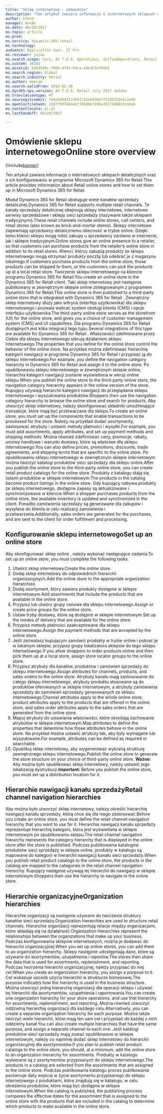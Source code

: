 ```yaml
---
title: "Sklep internetowy — omówienie"
description: "Ten artykuł zawiera informacje o internetowych sklepach detalicznych oraz o ich konfigurowaniu w programie Microsoft Dynamics 365 for Retail."
author: kfend
manager: AnnBe
ms.date: 06/20/2017
ms.topic: article
ms.prod: 
ms.service: dynamics-365-retail
ms.technology: 
audience: Application User, IT Pro
ms.reviewer: josaw
ms.search.scope: Core, AX 7.0.0, Operations, UnifiedOperations, Retail
ms.custom: 16161
ms.assetid: 646d560c-f856-4701-b4ca-44e357ef09b8
ms.search.region: Global
ms.search.industry: Retail
ms.author: meeram
ms.search.validFrom: 2016-02-28
ms.dyn365.ops.version: AX 7.0.0, Retail July 2017 update
ms.translationtype: HT
ms.sourcegitcommit: 7e0a5d044133b917a3eb9386773205218e5c1b40
ms.openlocfilehash: 13d7f99766dabf35b80e7100a3017308033e3da6
ms.contentlocale: pl-pl
ms.lasthandoff: 09/29/2017

---
```


# <a name="online-store-overview"></a><span data-ttu-id="0e46d-103">Omówienie sklepu internetowego</span><span class="sxs-lookup"><span data-stu-id="0e46d-103">Online store overview</span></span>

[!include[banner](includes/banner.md)]


<span data-ttu-id="0e46d-104">Ten artykuł zawiera informacje o internetowych sklepach detalicznych oraz o ich konfigurowaniu w programie Microsoft Dynamics 365 for Retail.</span><span class="sxs-lookup"><span data-stu-id="0e46d-104">This article provides information about Retail online stores and how to set them up in Microsoft Dynamics 365 for Retail.</span></span>

<span data-ttu-id="0e46d-105">Moduł Dynamics 365 for Retail obsługuje wiele kanałów sprzedaży detalicznej.</span><span class="sxs-lookup"><span data-stu-id="0e46d-105">Dynamics 365 for Retail supports multiple retail channels.</span></span> <span data-ttu-id="0e46d-106">Te kanały sprzedaży detalicznej obejmują sklepy internetowe, internetowe serwisy sprzedażowe i sklepy sieci sprzedaży (nazywane także sklepami tradycyjnymi).</span><span class="sxs-lookup"><span data-stu-id="0e46d-106">These retail channels include online stores, call centers, and retail stores (also known as brick-and-mortar stores).</span></span> <span data-ttu-id="0e46d-107">Sklepy internetowe zapewniają sprzedawcy detalicznemu obecność w trybie online. Dzięki temu klienci sklepu mogą robić zakupy u sprzedawcy zarówno w internecie, jak i sklepie tradycyjnym.</span><span class="sxs-lookup"><span data-stu-id="0e46d-107">Online stores give an online presence to a retailer, so that customers can purchase products from the retailer’s online store in addition to its retail stores.</span></span> <span data-ttu-id="0e46d-108">Klienci, którzy zakupią produkty ze sklepu internetowego mogą otrzymać produkty pocztą lub odebrać je z magazynu lokalnego.</span><span class="sxs-lookup"><span data-stu-id="0e46d-108">If customers purchase products from the online store, those products can be shipped to them, or the customers can pick the products up at a local retail store.</span></span> <span data-ttu-id="0e46d-109">Tworzenie sklepu internetowego na kliencie programu Dynamics 365 for Retail.</span><span class="sxs-lookup"><span data-stu-id="0e46d-109">You create an online store in the Dynamics 365 for Retail client.</span></span> <span data-ttu-id="0e46d-110">Taki sklep internetowy jest następnie publikowany w zewnętrznym sklepie online zintegrowanym z programem Dynamics 365 for Retail.</span><span class="sxs-lookup"><span data-stu-id="0e46d-110">This online store is then published to a third-party online store that is integrated with Dynamics 365 for Retail .</span></span> <span data-ttu-id="0e46d-111">Zewnętrzny sklep internetowy służy jako witryna (interfejs użytkownika) dla sklepu internetowego i pozwala wybrać system obsługi klienta (CMS) i opcje interfejsu użytkownika.</span><span class="sxs-lookup"><span data-stu-id="0e46d-111">The third-party online store serves as the storefront (UI) for the online store, and gives you a choice of customer management system (CMS) and UI capabilities.</span></span> <span data-ttu-id="0e46d-112">Dla programu Dynamics 365 for Retail dostępnych jest kilka integracji tego typu.</span><span class="sxs-lookup"><span data-stu-id="0e46d-112">Several integrations of this type are available for Dynamics 365 for Retail .</span></span> <span data-ttu-id="0e46d-113">Właściwości zdefiniowane przez Ciebie dla sklepu internetowego sterują działaniem sklepu internetowego.</span><span class="sxs-lookup"><span data-stu-id="0e46d-113">The properties that you define for the online store control the behavior of the online store.</span></span> <span data-ttu-id="0e46d-114">Na przykład można zdefiniować hierarchię kategorii nawigacji w programie Dynamics 365 for Retail i przypisać ją do sklepu internetowego.</span><span class="sxs-lookup"><span data-stu-id="0e46d-114">For example, you define the navigation category hierarchy in Dynamics 365 for Retail and assign it to the online store.</span></span> <span data-ttu-id="0e46d-115">Po opublikowaniu sklepu internetowego w zewnętrznym sklepie online, hierarchia kategorii nawigacji zostanie wyświetlona w wersji online sklepu.</span><span class="sxs-lookup"><span data-stu-id="0e46d-115">When you publish the online store to the third-party online store, the navigation category hierarchy appears in the online version of the store.</span></span> <span data-ttu-id="0e46d-116">Kupujący używają hierarchii kategorii nawigacji do przeglądania sklepu internetowego i wyszukiwania produktów.</span><span class="sxs-lookup"><span data-stu-id="0e46d-116">Shoppers then use the navigation category hierarchy to browse the online store and search for products.</span></span> <span data-ttu-id="0e46d-117">Aby utworzyć sklep internetowy, należy skonfigurować składniki umożliwiające transakcje, które mają być przetwarzane dla sklepu.</span><span class="sxs-lookup"><span data-stu-id="0e46d-117">To create an online store, you must set up the components that enable transactions to be processed for the store.</span></span> <span data-ttu-id="0e46d-118">Należy na przykład dodać asortymenty, zastosować atrybuty i ustawić metody płatności i wysyłki.</span><span class="sxs-lookup"><span data-stu-id="0e46d-118">For example, you must add assortments, apply attributes, and set up payment methods and shipping methods.</span></span> <span data-ttu-id="0e46d-119">Można również zdefiniować ceny, promocje, rabaty, umowy handlowe i warunki dostawy, które są właściwe dla sklepu internetowego.</span><span class="sxs-lookup"><span data-stu-id="0e46d-119">You can also define prices, promotions, discounts, trade agreements, and shipping terms that are specific to the online store.</span></span> <span data-ttu-id="0e46d-120">Po opublikowaniu sklepu internetowego w zewnętrznym sklepie internetowym można tworzyć katalogi produktów sieci sprzedaży dla sklepu online.</span><span class="sxs-lookup"><span data-stu-id="0e46d-120">After you publish the online store to the third-party online store, you can create retail product catalogs for the online store.</span></span> <span data-ttu-id="0e46d-121">Produkty z katalogu stają się listami produktów w sklepie internetowym.</span><span class="sxs-lookup"><span data-stu-id="0e46d-121">The products in the catalog become product listings in the online store.</span></span> <span data-ttu-id="0e46d-122">Gdy kupujący nabywa produkty ze sklepu internetowego, dostępne zapasy są aktualizowane i synchronizowane w kliencie.</span><span class="sxs-lookup"><span data-stu-id="0e46d-122">When a shopper purchases products from the online store, the available inventory is updated and synchronized in the client.</span></span> <span data-ttu-id="0e46d-123">Ponadto zamówienia sprzedaży są generowane dla zakupów i wysyłane do klienta w celu realizacji zamówienia i przetwarzania.</span><span class="sxs-lookup"><span data-stu-id="0e46d-123">Additionally, sales orders are generated for the purchases, and are sent to the client for order fulfillment and processing.</span></span>

## <a name="set-up-an-online-store"></a><span data-ttu-id="0e46d-124">Konfigurowanie sklepu internetowego</span><span class="sxs-lookup"><span data-stu-id="0e46d-124">Set up an online store</span></span>
<span data-ttu-id="0e46d-125">Aby skonfigurować sklep online , należy wykonać następujące zadania:</span><span class="sxs-lookup"><span data-stu-id="0e46d-125">To set up an online store, you must complete the following tasks.</span></span>

1.  <span data-ttu-id="0e46d-126">Utwórz sklep internetowy.</span><span class="sxs-lookup"><span data-stu-id="0e46d-126">Create the online store.</span></span>
2.  <span data-ttu-id="0e46d-127">Dodaj sklep internetowy do odpowiednich hierarchii organizacyjnych.</span><span class="sxs-lookup"><span data-stu-id="0e46d-127">Add the online store to the appropriate organization hierarchies.</span></span>
3.  <span data-ttu-id="0e46d-128">Dodaj asortyment, który zawiera produkty dostępne w sklepie internetowym.</span><span class="sxs-lookup"><span data-stu-id="0e46d-128">Add assortments that include the products that are available in the online store.</span></span>
4.  <span data-ttu-id="0e46d-129">Przypisz lub utwórz grupy cenowe dla sklepu internetowego.</span><span class="sxs-lookup"><span data-stu-id="0e46d-129">Assign or create price groups for the online store.</span></span>
5.  <span data-ttu-id="0e46d-130">Ustaw tryby dostawy, które są dostępne w sklepie internetowym.</span><span class="sxs-lookup"><span data-stu-id="0e46d-130">Set up the modes of delivery that are available for the online store.</span></span>
6.  <span data-ttu-id="0e46d-131">Przypisz metody płatności zaakceptowane dla sklepu internetowego.</span><span class="sxs-lookup"><span data-stu-id="0e46d-131">Assign the payment methods that are accepted by the online store.</span></span>
7.  <span data-ttu-id="0e46d-132">Jeśli zezwalasz kupującym zamówić produkty w trybie online i pobrać je w lokalnym sklepie, przypisz grupy lokalizatora sklepów do tego sklepu internetowego.</span><span class="sxs-lookup"><span data-stu-id="0e46d-132">If you allow shoppers to order products online and then pick them up at a local store, assign store locator groups to the online store.</span></span>
8.  <span data-ttu-id="0e46d-133">Przypisz atrybuty dla kanałów, produktów i zamówień sprzedaży do sklepu internetowego.</span><span class="sxs-lookup"><span data-stu-id="0e46d-133">Assign attributes for channels, products, and sales orders to the online store.</span></span> <span data-ttu-id="0e46d-134">Atrybuty kanału mają zastosowanie do całego sklepu internetowego, atrybuty produktu stosowane są do produktów oferowanych w sklepie internetowym, a atrybuty zamówienia sprzedaży do zamówień sprzedaży generowanych ze sklepu internetowego.</span><span class="sxs-lookup"><span data-stu-id="0e46d-134">Channel attributes apply to the whole online store, product attributes apply to the products that are offered in the online store, and sales order attributes apply to the sales orders that are generated from the online store.</span></span>
9.  <span data-ttu-id="0e46d-135">Mapuj atrybuty do ustawiania właściwości, które określają zachowanie atrybutów w sklepie internetowym.</span><span class="sxs-lookup"><span data-stu-id="0e46d-135">Map attributes to define the properties that determine how those attributes behave in the online store.</span></span> <span data-ttu-id="0e46d-136">Na przykład można ustawić atrybuty tak, aby były wymagane lub wyszukiwane.</span><span class="sxs-lookup"><span data-stu-id="0e46d-136">For example, attributes can be defined as required or searchable.</span></span>
10. <span data-ttu-id="0e46d-137">Opublikuj sklep internetowy, aby wygenerować wybraną strukturę zewnętrznego sklepu internetowego.</span><span class="sxs-lookup"><span data-stu-id="0e46d-137">Publish the online store to generate the store structure on your choice of third-party online store.</span></span> <span data-ttu-id="0e46d-138">**Ważne:** Aby można było opublikować sklep internetowy, należy ustawić jego lokalizację dystrybucji.</span><span class="sxs-lookup"><span data-stu-id="0e46d-138">**Important:** Before you publish the online store, you must set up a distribution location for it.</span></span>

## <a name="retail-channel-navigation-hierarchies"></a><span data-ttu-id="0e46d-139">Hierarchie nawigacji kanału sprzedaży</span><span class="sxs-lookup"><span data-stu-id="0e46d-139">Retail channel navigation hierarchies</span></span>
<span data-ttu-id="0e46d-140">Aby można było utworzyć sklep internetowy, należy określić hierarchię nawigacji kanału sprzedaży, którą chce się dla niego zastosować.</span><span class="sxs-lookup"><span data-stu-id="0e46d-140">Before you create an online store, you must define the retail channel navigation hierarchy that you want to use for it.</span></span> <span data-ttu-id="0e46d-141">Hierarchia nawigacji kanału sprzedaży reprezentuje hierarchię kategorii, która jest wyświetlana w sklepie internetowym po opublikowaniu sklepu.</span><span class="sxs-lookup"><span data-stu-id="0e46d-141">The retail channel navigation hierarchy represents the category hierarchy that is displayed in the online store after the store is published.</span></span> <span data-ttu-id="0e46d-142">Podczas publikowania katalogów produktów sieci sprzedaży w sklepie online, produkty w katalogu są mapowane do kategorii w hierarchii nawigacji kanału sieci sprzedaży.</span><span class="sxs-lookup"><span data-stu-id="0e46d-142">When you publish retail product catalogs to the online store, the products in the catalog are mapped to the categories in the retail channel navigation hierarchy.</span></span> <span data-ttu-id="0e46d-143">Kupujący następnie używają tej hierarchii do nawigacji w sklepie internetowym.</span><span class="sxs-lookup"><span data-stu-id="0e46d-143">Shoppers then use the hierarchy to navigate in the online store.</span></span>

## <a name="organization-hierarchies"></a><span data-ttu-id="0e46d-144">Hierarchie organizacyjne</span><span class="sxs-lookup"><span data-stu-id="0e46d-144">Organization hierarchies</span></span>
<span data-ttu-id="0e46d-145">Hierarchie organizacji są następnie używane do tworzenia struktury kanałów sieci sprzedaży.</span><span class="sxs-lookup"><span data-stu-id="0e46d-145">Organization hierarchies are used to structure retail channels.</span></span> <span data-ttu-id="0e46d-146">Hierarchie organizacji reprezentują relacje między organizacjami, które składają się na działalność.</span><span class="sxs-lookup"><span data-stu-id="0e46d-146">Organization hierarchies represent the relationships between the organizations that make up your business.</span></span> <span data-ttu-id="0e46d-147">Podczas konfigurowania sklepów internetowych, można je dodawać do hierarchii organizacyjnej.</span><span class="sxs-lookup"><span data-stu-id="0e46d-147">When you set up online stores, you can add them to an organization hierarchy.</span></span> <span data-ttu-id="0e46d-148">Sklepy następnie udostępniają dane, które są używane do asortymentów, uzupełnienia i raportów.</span><span class="sxs-lookup"><span data-stu-id="0e46d-148">The stores then share the data that is used for assortments, replenishment, and reporting.</span></span> <span data-ttu-id="0e46d-149">Podczas tworzenia hierarchii organizacyjnej, należy przypisać do niej cel.</span><span class="sxs-lookup"><span data-stu-id="0e46d-149">When you create an organization hierarchy, you assign a purpose to it.</span></span> <span data-ttu-id="0e46d-150">Cel wskazuje sposób użycia hierarchii w strukturze biznesowej.</span><span class="sxs-lookup"><span data-stu-id="0e46d-150">The purpose indicates how the hierarchy is used in the business structure.</span></span> <span data-ttu-id="0e46d-151">Można utworzyć jedną hierarchię organizacji dla operacji sklepu i używać tej hierarchii dla asortymentów, uzupełnienia i raportowania.</span><span class="sxs-lookup"><span data-stu-id="0e46d-151">You can create one organization hierarchy for your store operations, and use that hierarchy for assortments, replenishment, and reporting.</span></span> <span data-ttu-id="0e46d-152">Można również utworzyć oddzielną hierarchię organizacji dla każdego celu.</span><span class="sxs-lookup"><span data-stu-id="0e46d-152">Alternatively, you can create a separate organization hierarchy for each purpose.</span></span> <span data-ttu-id="0e46d-153">Można także tworzyć wiele hierarchii, które mają ten sam cel i przypisać do każdej z nich oddzielny kanał.</span><span class="sxs-lookup"><span data-stu-id="0e46d-153">You can also create multiple hierarchies that have the same purpose, and assign a separate channel to each one.</span></span> <span data-ttu-id="0e46d-154">Jeśli katalogi produktów sieci sprzedaży mają zostać opublikowane w sklepie internetowym, należy co najmniej dodać sklep internetowy do hierarchii organizacyjnej dla asortymentów.</span><span class="sxs-lookup"><span data-stu-id="0e46d-154">If you plan to publish retail product catalogs to the online store, you should, at a minimum, add the online store to an organization hierarchy for assortments.</span></span> <span data-ttu-id="0e46d-155">Produkty w katalogu wybierane są z asortymentów przypisanych do sklepu internetowego.</span><span class="sxs-lookup"><span data-stu-id="0e46d-155">The products in a catalog are selected from the assortments that are assigned to the online store.</span></span> <span data-ttu-id="0e46d-156">Podczas publikowania katalogu proces publikowania porównuje daty wejścia w życie asortymentu przypisanego do sklepu internetowego z produktami, które znajdują się w katalogu, w celu określenia produktów, które mają być dostępne w sklepie internetowym.</span><span class="sxs-lookup"><span data-stu-id="0e46d-156">When the catalog is published, the publishing process compares the effective dates for the assortment that is assigned to the online store with the products that are included in the catalog to determine which products to make available in the online store.</span></span>




